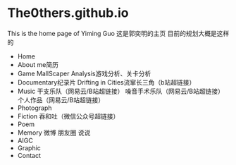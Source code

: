 # The0thers.github.io
This is the home page of Yiming Guo
这是郭奕明的主页
目前的规划大概是这样的
  - Home
  - About me简历
  - Game
      MallScaper
      Analysis游戏分析、关卡分析
  - Documentary纪录片
      Drifting in Cities流窜长三角（b站超链接）
  - Music
      干支乐队（网易云/B站超链接）
      噪音手术乐队（网易云/B站超链接）
      个人作品（网易云/B站超链接）
  - Photograph
  - Fiction
      吞和吐（微信公众号超链接）
  - Poem
  - Memory
      微博
      朋友圈
      说说 
  - AIGC
  - Graphic
  - Contact